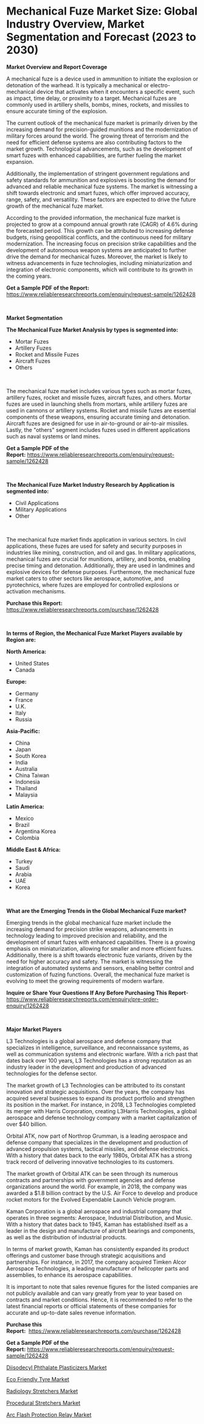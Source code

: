 <p><h1>Mechanical Fuze Market Size: Global Industry Overview, Market Segmentation and Forecast (2023 to 2030)</h1></p><p><strong>Market Overview and Report Coverage</strong></p>
<p><p>A mechanical fuze is a device used in ammunition to initiate the explosion or detonation of the warhead. It is typically a mechanical or electro-mechanical device that activates when it encounters a specific event, such as impact, time delay, or proximity to a target. Mechanical fuzes are commonly used in artillery shells, bombs, mines, rockets, and missiles to ensure accurate timing of the explosion.</p><p>The current outlook of the mechanical fuze market is primarily driven by the increasing demand for precision-guided munitions and the modernization of military forces around the world. The growing threat of terrorism and the need for efficient defense systems are also contributing factors to the market growth. Technological advancements, such as the development of smart fuzes with enhanced capabilities, are further fueling the market expansion.</p><p>Additionally, the implementation of stringent government regulations and safety standards for ammunition and explosives is boosting the demand for advanced and reliable mechanical fuze systems. The market is witnessing a shift towards electronic and smart fuzes, which offer improved accuracy, range, safety, and versatility. These factors are expected to drive the future growth of the mechanical fuze market.</p><p>According to the provided information, the mechanical fuze market is projected to grow at a compound annual growth rate (CAGR) of 4.6% during the forecasted period. This growth can be attributed to increasing defense budgets, rising geopolitical conflicts, and the continuous need for military modernization. The increasing focus on precision strike capabilities and the development of autonomous weapon systems are anticipated to further drive the demand for mechanical fuzes. Moreover, the market is likely to witness advancements in fuze technologies, including miniaturization and integration of electronic components, which will contribute to its growth in the coming years.</p></p>
<p><strong>Get a Sample PDF of the Report:</strong> <a href="https://www.reliableresearchreports.com/enquiry/request-sample/1262428">https://www.reliableresearchreports.com/enquiry/request-sample/1262428</a></p>
<p>&nbsp;</p>
<p><strong>Market Segmentation</strong></p>
<p><strong>The Mechanical Fuze Market Analysis by types is segmented into:</strong></p>
<p><ul><li>Mortar Fuzes</li><li>Artillery Fuzes</li><li>Rocket and Missile Fuzes</li><li>Aircraft Fuzes</li><li>Others</li></ul></p>
<p>&nbsp;</p>
<p><p>The mechanical fuze market includes various types such as mortar fuzes, artillery fuzes, rocket and missile fuzes, aircraft fuzes, and others. Mortar fuzes are used in launching shells from mortars, while artillery fuzes are used in cannons or artillery systems. Rocket and missile fuzes are essential components of these weapons, ensuring accurate timing and detonation. Aircraft fuzes are designed for use in air-to-ground or air-to-air missiles. Lastly, the "others" segment includes fuzes used in different applications such as naval systems or land mines.</p></p>
<p><strong>Get a Sample PDF of the Report:</strong>&nbsp;<a href="https://www.reliableresearchreports.com/enquiry/request-sample/1262428">https://www.reliableresearchreports.com/enquiry/request-sample/1262428</a></p>
<p>&nbsp;</p>
<p><strong>The Mechanical Fuze Market Industry Research by Application is segmented into:</strong></p>
<p><ul><li>Civil Applications</li><li>Military Applications</li><li>Other</li></ul></p>
<p>&nbsp;</p>
<p><p>The mechanical fuze market finds application in various sectors. In civil applications, these fuzes are used for safety and security purposes in industries like mining, construction, and oil and gas. In military applications, mechanical fuzes are crucial for munitions, artillery, and bombs, enabling precise timing and detonation. Additionally, they are used in landmines and explosive devices for defense purposes. Furthermore, the mechanical fuze market caters to other sectors like aerospace, automotive, and pyrotechnics, where fuzes are employed for controlled explosions or activation mechanisms.</p></p>
<p><strong>Purchase this Report:</strong>&nbsp; <a href="https://www.reliableresearchreports.com/purchase/1262428">https://www.reliableresearchreports.com/purchase/1262428</a></p>
<p>&nbsp;</p>
<p><strong>In terms of Region, the Mechanical Fuze Market Players available by Region are:</strong></p>
<p>
    <p> <strong> North America: </strong>
        <ul>
            <li>United States</li>
            <li>Canada</li>
        </ul>
        </p> 
    <p> <strong> Europe: </strong>
        <ul>
            <li>Germany</li>
            <li>France</li>
            <li>U.K.</li>
            <li>Italy</li>
            <li>Russia</li>
        </ul>
        </p> 
    <p> <strong> Asia-Pacific: </strong>
        <ul>
            <li>China</li>
            <li>Japan</li>
            <li>South Korea</li>
            <li>India</li>
            <li>Australia</li>
            <li>China Taiwan</li>
            <li>Indonesia</li>
            <li>Thailand</li>
            <li>Malaysia</li>
        </ul>
        </p> 
    <p> <strong> Latin America: </strong>
        <ul>
            <li>Mexico</li>
            <li>Brazil</li>
            <li>Argentina Korea</li>
            <li>Colombia</li>
        </ul>
        </p> 
    <p> <strong> Middle East & Africa: </strong>
        <ul>
            <li>Turkey</li>
            <li>Saudi</li>
            <li>Arabia</li>
            <li>UAE</li>
            <li>Korea</li>
        </ul>
    </p>
    </p>
<p>&nbsp;</p>
<p><strong>What are the Emerging Trends in the Global Mechanical Fuze market?</strong></p>
<p><p>Emerging trends in the global mechanical fuze market include the increasing demand for precision strike weapons, advancements in technology leading to improved precision and reliability, and the development of smart fuzes with enhanced capabilities. There is a growing emphasis on miniaturization, allowing for smaller and more efficient fuzes. Additionally, there is a shift towards electronic fuze variants, driven by the need for higher accuracy and safety. The market is witnessing the integration of automated systems and sensors, enabling better control and customization of fuzing functions. Overall, the mechanical fuze market is evolving to meet the growing requirements of modern warfare.</p></p>
<p><strong>Inquire or Share Your Questions If Any Before Purchasing This Report</strong>- <a href="https://www.reliableresearchreports.com/enquiry/pre-order-enquiry/1262428">https://www.reliableresearchreports.com/enquiry/pre-order-enquiry/1262428</a></p>
<p>&nbsp;</p>
<p><strong>Major Market Players</strong></p>
<p><p>L3 Technologies is a global aerospace and defense company that specializes in intelligence, surveillance, and reconnaissance systems, as well as communication systems and electronic warfare. With a rich past that dates back over 100 years, L3 Technologies has a strong reputation as an industry leader in the development and production of advanced technologies for the defense sector.</p><p>The market growth of L3 Technologies can be attributed to its constant innovation and strategic acquisitions. Over the years, the company has acquired several businesses to expand its product portfolio and strengthen its position in the market. For instance, in 2018, L3 Technologies completed its merger with Harris Corporation, creating L3Harris Technologies, a global aerospace and defense technology company with a market capitalization of over $40 billion.</p><p>Orbital ATK, now part of Northrop Grumman, is a leading aerospace and defense company that specializes in the development and production of advanced propulsion systems, tactical missiles, and defense electronics. With a history that dates back to the early 1980s, Orbital ATK has a strong track record of delivering innovative technologies to its customers.</p><p>The market growth of Orbital ATK can be seen through its numerous contracts and partnerships with government agencies and defense organizations around the world. For example, in 2018, the company was awarded a $1.8 billion contract by the U.S. Air Force to develop and produce rocket motors for the Evolved Expendable Launch Vehicle program.</p><p>Kaman Corporation is a global aerospace and industrial company that operates in three segments: Aerospace, Industrial Distribution, and Music. With a history that dates back to 1945, Kaman has established itself as a leader in the design and manufacture of aircraft bearings and components, as well as the distribution of industrial products.</p><p>In terms of market growth, Kaman has consistently expanded its product offerings and customer base through strategic acquisitions and partnerships. For instance, in 2017, the company acquired Timken Alcor Aerospace Technologies, a leading manufacturer of helicopter parts and assemblies, to enhance its aerospace capabilities.</p><p>It is important to note that sales revenue figures for the listed companies are not publicly available and can vary greatly from year to year based on contracts and market conditions. Hence, it is recommended to refer to the latest financial reports or official statements of these companies for accurate and up-to-date sales revenue information.</p></p>
<p><strong>Purchase this Report:</strong>&nbsp;&nbsp;<a href="https://www.reliableresearchreports.com/purchase/1262428">https://www.reliableresearchreports.com/purchase/1262428</a></p>
<p></p>
<p><strong>Get a Sample PDF of the Report:</strong>&nbsp;<a href="https://www.reliableresearchreports.com/enquiry/request-sample/1262428">https://www.reliableresearchreports.com/enquiry/request-sample/1262428</a></p>
<p><p><a href="https://github.com/sofayahoo2023/Market-Research-Report-List-1/blob/main/diisodecyl-phthalate-plasticizers-market.md">Diisodecyl Phthalate Plasticizers Market</a></p><p><a href="https://medium.com/@timothychapman46/eco-friendly-tyre-market-size-growth-forecast-2023-2030-4c38d85e14d5">Eco Friendly Tyre Market</a></p><p><a href="https://www.linkedin.com/pulse/decoding-radiology-stretchers-market-deep-dive-latest/">Radiology Stretchers Market</a></p><p><a href="https://www.linkedin.com/pulse/procedural-stretchers-market-share-amp-new-trends-analysis/">Procedural Stretchers Market</a></p><p><a href="https://medium.com/@ewellklocko/arc-flash-protection-relay-market-size-growth-forecast-2023-2030-8c7c22e57526">Arc Flash Protection Relay Market</a></p></p>